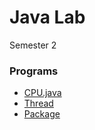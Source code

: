 # Java Lab
Semester 2
### Programs
- [CPU.java](/CPU.java)
- [Thread](/Tred.java)
- [Package](/Package)
